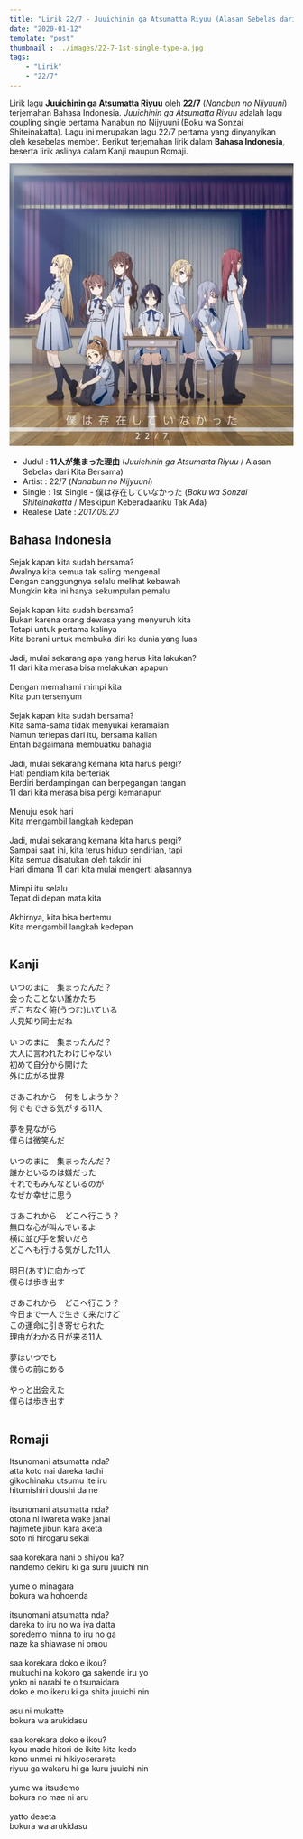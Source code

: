 ```yaml
---
title: "Lirik 22/7 - Juuichinin ga Atsumatta Riyuu (Alasan Sebelas dari Kita Bersama)"
date: "2020-01-12"
template: "post"
thumbnail : ../images/22-7-1st-single-type-a.jpg
tags:
    - "Lirik"
    - "22/7"
---
```


Lirik lagu **Juuichinin ga Atsumatta Riyuu** oleh **22/7** (*Nanabun no Nijyuuni*) terjemahan Bahasa Indonesia. *Juuichinin ga Atsumatta Riyuu* adalah lagu coupling single pertama Nanabun no Nijyuuni (Boku wa Sonzai Shiteinakatta). Lagu ini merupakan lagu 22/7 pertama yang dinyanyikan oleh kesebelas member. Berikut terjemahan lirik dalam **Bahasa Indonesia**, beserta lirik aslinya dalam Kanji maupun Romaji.

<div class="cdcover">
	<img src="../images/22-7-1st-single-type-a.jpg" alt="22/7 1st Single Limited Edition Type A"/>
</div>

- Judul : **11人が集まった理由** (*Juuichinin ga Atsumatta Riyuu* / Alasan Sebelas dari Kita Bersama)
- Artist : 22/7 (*Nanabun no Nijyuuni*)
- Single : 1st Single - 僕は存在していなかった (*Boku wa Sonzai Shiteinakatta* / Meskipun Keberadaanku Tak Ada)
- Realese Date : *2017.09.20*

## Bahasa Indonesia
Sejak kapan kita sudah bersama?<br>
Awalnya kita semua tak saling mengenal<br>
Dengan canggungnya selalu melihat kebawah<br>
Mungkin kita ini hanya sekumpulan pemalu<br>
<br>
Sejak kapan kita sudah bersama?<br>
Bukan karena orang dewasa yang menyuruh kita<br>
Tetapi untuk pertama kalinya<br>
Kita berani untuk membuka diri ke dunia yang luas<br>
<br>
Jadi, mulai sekarang apa yang harus kita lakukan?<br>
11 dari kita merasa bisa melakukan apapun<br>
<br>
Dengan memahami mimpi kita<br>
Kita pun tersenyum<br>
<br>
Sejak kapan kita sudah bersama?<br>
Kita sama-sama tidak menyukai keramaian<br>
Namun terlepas dari itu, bersama kalian<br>
Entah bagaimana membuatku bahagia<br>
<br>
Jadi, mulai sekarang kemana kita harus pergi?<br>
Hati pendiam kita berteriak<br>
Berdiri berdampingan dan berpegangan tangan<br>
11 dari kita merasa bisa pergi kemanapun<br>
<br>
Menuju esok hari<br>
Kita mengambil langkah kedepan<br>
<br>
Jadi, mulai sekarang kemana kita harus pergi?<br>
Sampai saat ini, kita terus hidup sendirian, tapi<br>
Kita semua disatukan oleh takdir ini<br>
Hari dimana 11 dari kita mulai mengerti alasannya<br>
<br>
Mimpi itu selalu<br>
Tepat di depan mata kita<br>
<br>
Akhirnya, kita bisa bertemu<br>
Kita mengambil langkah kedepan<br>
<br>

## Kanji
いつのまに　集まったんだ？<br>
会ったことない誰かたち<br>
ぎこちなく俯(うつむ)いている<br>
人見知り同士だね<br>
<br>
いつのまに　集まったんだ？<br>
大人に言われたわけじゃない<br>
初めて自分から開けた<br>
外に広がる世界<br>
<br>
さあこれから　何をしようか？<br>
何でもできる気がする11人<br>
<br>
夢を見ながら<br>
僕らは微笑んだ<br>
<br>
いつのまに　集まったんだ？<br>
誰かといるのは嫌だった<br>
それでもみんなといるのが<br>
なぜか幸せに思う<br>
<br>
さあこれから　どこへ行こう？<br>
無口な心が叫んでいるよ<br>
横に並び手を繋いだら<br>
どこへも行ける気がした11人<br>
<br>
明日(あす)に向かって<br>
僕らは歩き出す<br>
<br>
さあこれから　どこへ行こう？<br>
今日まで一人で生きて来たけど<br>
この運命に引き寄せられた<br>
理由がわかる日が来る11人<br>
<br>
夢はいつでも<br>
僕らの前にある<br>
<br>
やっと出会えた<br>
僕らは歩き出す<br>
<br>

## Romaji
Itsunomani atsumatta nda?<br>
atta koto nai dareka tachi<br>
gikochinaku utsumu ite iru<br>
hitomishiri doushi da ne<br>
<br>
itsunomani atsumatta nda?<br>
otona ni iwareta wake janai<br>
hajimete jibun kara aketa<br>
soto ni hirogaru sekai<br>
<br>
saa korekara nani o shiyou ka?<br>
nandemo dekiru ki ga suru juuichi nin<br>
<br>
yume o minagara<br>
bokura wa hohoenda<br>
<br>
itsunomani atsumatta nda?<br>
dareka to iru no wa iya datta<br>
soredemo minna to iru no ga<br>
naze ka shiawase ni omou<br>
<br>
saa korekara doko e ikou?<br>
mukuchi na kokoro ga sakende iru yo<br>
yoko ni narabi te o tsunaidara<br>
doko e mo ikeru ki ga shita juuichi nin<br>
<br>
asu ni mukatte<br>
bokura wa arukidasu<br>
<br>
saa korekara doko e ikou?<br>
kyou made hitori de ikite kita kedo<br>
kono unmei ni hikiyoserareta<br>
riyuu ga wakaru hi ga kuru juuichi nin<br>
<br>
yume wa itsudemo<br>
bokura no mae ni aru<br>
<br>
yatto deaeta<br>
bokura wa arukidasu<br>
<br>
